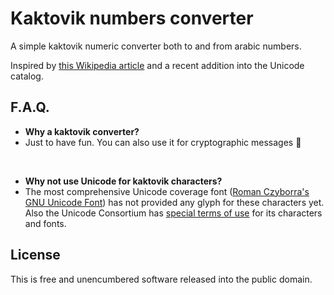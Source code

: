 # Kaktovik numbers converter

A simple kaktovik numeric converter both to and from arabic numbers.

Inspired by [this Wikipedia article](https://en.wikipedia.org/wiki/Kaktovik_numerals) and a recent addition into the Unicode catalog.

## F.A.Q.

- **Why a kaktovik converter?**
- Just to have fun. You can also use it for cryptographic messages 🤫

<br/>

- **Why not use Unicode for kaktovik characters?**
- The most comprehensive Unicode coverage font ([Roman Czyborra's GNU Unicode Font](http://czyborra.com/unifont/)) has not provided any glyph for these characters yet. Also the Unicode Consortium has [special terms of use](https://www.unicode.org/charts/PDF/U1D2C0.pdf) for its characters and fonts.

## License

This is free and unencumbered software released into the public domain.
